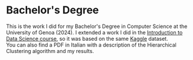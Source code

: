 # Bachelor's Degree
This is the work I did for my Bachelor's Degree in Computer Science at the University of Genoa (2024). I extended a work I did in the <a href="https://github.com/saracaviglia/IDS">Introduction to Data Science course</a>, so it was based on the same <a href="https://www.kaggle.com/datasets/fcpercival/160k-spotify-songs-sorted?select=data.csv">Kaggle</a> dataset.<br>
You can also find a PDF in Italian with a description of the Hierarchical Clustering algorithm and my results.
